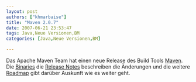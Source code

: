 ```yaml
---
layout: post
authors: ["khmarbaise"]
title: "Maven 2.0.7"
date: 2007-06-21 23:53:47
tags: Java,Neue Versionen,BM
categories: [Java,Neue Versionen,BM]

---
```

Das Apache Maven Team hat einen neue Release des Build Tools [Maven](https://maven.apache.org). Die 
[Binaries](https://maven.apache.org/download.html "Binaries") die 
[Release Notes](https://maven.apache.org/release-notes.html "Release Notes") beschreiben die Änderungen 
und die weitere [Roadmap](http://jira.codehaus.org/secure/IssueNavigator.jspa?reset=true&&pid=10500&fixfor=13010&sorter/field=issuekey&sorter/order=DESC) gibt 
darüber Auskunft wie es weiter geht.
